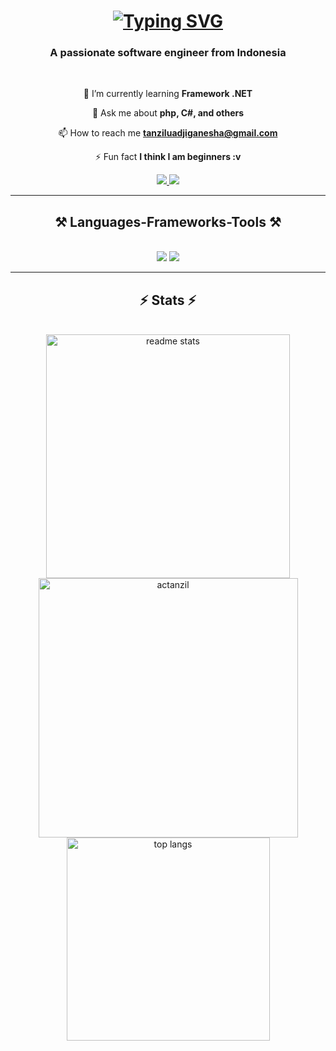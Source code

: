 <h1 align="center">
  <a href="https://git.io/typing-svg"><img src="https://readme-typing-svg.demolab.com?font=Fira+Code&pause=1000&random=false&width=480&lines=Hi+There!+👋+I'm+Tanzilu+Adji+Arriduwan!;" alt="Typing SVG" /></a>
</h1>

<h3 align="center">A passionate software engineer from Indonesia</h3>
<br/>

<div align="center">
  
  🌱 I’m currently learning **Framework .NET**
  
  💬 Ask me about **php, C#, and others**
  
  📫 How to reach me **tanziluadjiganesha@gmail.com**
  
  ⚡ Fun fact **I think I am beginners :v**
</div>

<div align="center"> 
  <a href="mailto:tanziluadjiganesha@gmail.com">
    <img src="https://img.shields.io/badge/Gmail-333333?style=for-the-badge&logo=gmail&logoColor=red" />
  </a>
  <a href="https://linkedin.com/in/tanziluadjia" target="_blank">
    <img src="https://img.shields.io/badge/LinkedIn-0077B5?style=for-the-badge&logo=linkedin&logoColor=white" target="_blank" />
  </a>
</div>

<hr/>
 
<h2 align="center">⚒️ Languages-Frameworks-Tools ⚒️</h2>
<br/>
<div align="center">
    <img src="https://skillicons.dev/icons?i=bootstrap,html,css,vscode,visualstudio,sublime,github,figma,git" />
    <img src="https://skillicons.dev/icons?i=nodejs,python,javascript,c,cs,java,mysql,dotnet,jquery,kotlin" /><br>
</div>

<hr/>

<h2 align="center">⚡ Stats ⚡</h2>
<br>
<div align=center>
  <img width=390 src="https://github-readme-stats-salesp07.vercel.app/api?username=actanzil&count_private=true&show_icons=true&theme=react&rank_icon=github&border_radius=10" alt="readme stats" />
  <img width=415 src="https://github-readme-streak-stats.herokuapp.com/?user=actanzil&theme=react&border_radius=10" alt="actanzil" /><br/>
  <img width=325 align="center" src="https://github-readme-stats-salesp07.vercel.app/api/top-langs/?username=actanzil&hide=HTML&langs_count=8&layout=compact&theme=react&border_radius=10&size_weight=0.5&count_weight=0.5&exclude_repo=github-readme-stats" alt="top langs" />
</div>
